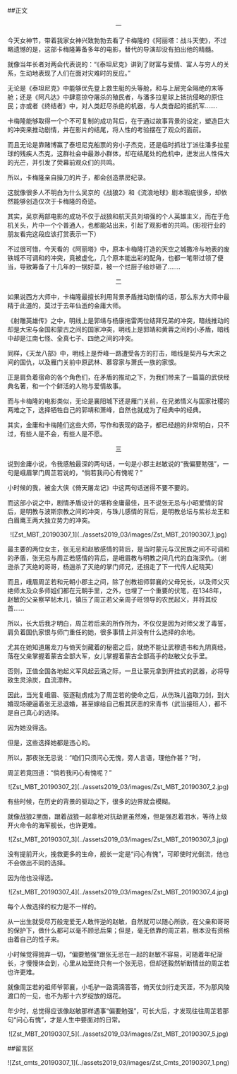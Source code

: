 ##正文

 <div align="center">一</div>

今天女神节，带着我家女神兴致勃勃去看了卡梅隆的《阿丽塔：战斗天使》，不过略遗憾的是，这部卡梅隆筹备多年的电影，替代的导演却没有拍出他的精髓。
 
就像当年长者对两会代表说的：“《泰坦尼克》讲到了财富与爱情、富人与穷人的关系，生动地表现了人们在面对灾难时的反应。”

无论是《泰坦尼克》中能够优先登上救生艇的头等舱，和与上层完全隔绝的末等舱；还是《阿凡达》中肆意掠夺屠杀的殖民者，与潘多拉星球上抵抗侵略的原住民；亦或者《终结者》中，对人类赶尽杀绝的机器，与人类奋起的抵抗军.......

卡梅隆能够取得一个个不可复制的成功背后，在于通过故事背景的设定，塑造巨大的冲突来推动剧情，并在影片的结尾，将人性的考验摆在了观众的面前。

而且无论是靠赌博赢了泰坦尼克船票的穷小子杰克，还是临时抓壮丁派往潘多拉星球的残疾人杰克，这群社会中最渺小群体，却在结尾处的危机中，迸发出人性伟大的光芒，并引发了荧幕前观众们的共鸣。

所以，卡梅隆亲自操刀的片子，都会创造票房纪录。

这就像很多人不明白为什么吴京的《战狼2》和《流浪地球》剧本瑕疵很多，却依然能够创造仅次于卡梅隆的奇迹。

其实，吴京两部电影的成功不仅于战狼和航天员刘培强的个人英雄主义，而在于危机关头，片中一个个普通人，也都能站出来，引起了观影者的共鸣。(影视行业的朋友看完这段应该打赏表示一下）

不过很可惜，今天看的《阿丽塔》中，原本卡梅隆打造的天空之城撒冷与地表的废铁城不可调和的冲突，竟被虚化，几个原本能出彩的配角，也都一笔带过领了便当，导致筹备了十几年的一锅好菜，被一个烂厨子给炒砸了.......


 <div align="center">二</div>

如果说西方大师中，卡梅隆最擅长利用背景矛盾推动剧情的话，那么东方大师中最精于此道的，莫过于去年仙逝的金庸大师。
 
《射雕英雄传》之中，明线上是郭靖与杨康拖雷两位结拜兄弟的冲突，暗线推动的却是大宋与金国和蒙古之间的国家冲突，明线上是郭靖和黄蓉之间的小矛盾，暗线中却是江南七怪、全真七子、四绝之间的冲突。

同样，《天龙八部》中，明线上是乔峰一路遭受各方的打击，暗线是契丹与大宋之间的国仇，以及雁门关前中原武林、慕容家与萧氏一族的家恨。

正是肩负着宿命的各个角色们，在矛盾的推动之下，为我们带来了一篇篇的武侠经典名著，和一个个鲜活的人物与爱情故事。

而与卡梅隆的电影类似，无论是襄阳城下还是雁门关前，在兄弟情义与国家社稷的两难之下，选择牺牲自己的郭靖和萧峰，自然也就成为了经典中的经典。

其实，金庸和卡梅隆们这些大师，写作和表现的路子，都已经趟的非常明白，只不过，有些人是不会，有些人是不愿。


 <div align="center">三</div>

说到金庸小说，令我感触最深的两句话，一句是小郡主赵敏说的“我偏要勉强”，一句是峨眉掌门周芷若说的，“倘若我问心有愧呢？”

小时候的我，被金大侠《倚天屠龙记》中这两句话迷得不要不要的。

而这部小说之中，剧情矛盾设计的堪称金庸最佳，且不说张无忌与小昭爱情的背后，是明教与波斯宗教之间的冲突，与珠儿感情的背后，是明教总坛与紫衫龙王和白眉鹰王两大独立势力的冲突。

 <div align="center">![Zst_MBT_20190307_1](../assets2019_03/images/Zst_MBT_20190307_1.jpg)</div>

最主要的两位女主，张无忌和赵敏感情的背后，是当时蒙元与汉民族之间不可调和的矛盾，张无忌与周芷若感情的背后，是峨眉教与明教之间几代的血海深仇。（谢逊杀了灭绝的哥哥，杨逍杀了灭绝的掌门师兄，还拐走了下一代传人纪晓芙）
 
而且，峨眉周芷若和元朝小郡主之间，除了创教祖师郭襄的父母兄长，以及师父灭绝师太及众多师姐们都在元朝手里，之外，也埋了一个重要的伏笔，在1348年，赵敏的父亲察罕帖木儿，镇压了周芷若父亲周子旺领导的农民起义，并将其绞首......

所以，长大后我才明白，周芷若后来的所作所为，不仅仅是因为对师父发了毒誓，肩负着国仇家恨与师门重任的她，很多事情上并没有什么选择的余地。

尤其在她知道屠龙刀与倚天剑藏着的秘密之后，就绝不能让武穆遗书和九阴真经，落在父亲掌握着蒙古全部大军，女儿掌握着蒙古全部高手的赵敏父女手里。

否则，正值全国各地起义军风起云涌之际，一旦让蒙元拿到开挂式的武器，必将导致生灵涂炭，血流漂杵。
 
因此，当光复峨眉、驱逐鞑虏成为了周芷若的使命之后，从伤珠儿盗取刀剑，到大婚现场硬逼着张无忌退婚，甚至嫁给自己极其厌恶的宋青书（武当接班人），都不是自己真心的选择。

因为她没得选。

但是，这些选择她都是违心的。
 
所以，那夜张无忌说：“咱们只须问心无愧，旁人言语，理他作甚？”时，

周芷若竟回道：“倘若我问心有愧呢？”

 <div align="center">![Zst_MBT_20190307_2](../assets2019_03/images/Zst_MBT_20190307_2.jpg)</div>

有些时候，在历史的背景的驱动之下，很多的边界就会模糊。

就像战狼2里面，跟着战狼一起拿枪对抗劫匪虽然难，但是强忍着泪水，等待上级开火命令的海军舰长，也许更难。

 <div align="center">![Zst_MBT_20190307_3](../assets2019_03/images/Zst_MBT_20190307_3.jpg)</div>

没有提前开火，挽救更多的生命，舰长一定是“问心有愧”，可即使时光倒流，他也不会做出不同的选择。

因为他也没得选。

 <div align="center">![Zst_MBT_20190307_4](../assets2019_03/images/Zst_MBT_20190307_4.jpg)</div>

每个人做选择的权力是不一样的。

从一出生就受尽万般宠爱无人敢忤逆的赵敏，自然就可以随心所欲，在父亲和哥哥的保护下，做什么都可以毫不顾忌后果；但是，毫无依靠的周芷若，根本没有资格由着自己的性子来。

小时候觉得抛弃一切，“偏要勉强”跟张无忌在一起的赵敏不容易，可随着年纪渐长，才慢慢体会到，心里从始至终只有一个张无忌，但却还毅然斩断情丝的周芷若也许更难。

就像周芷若的祖师爷郭襄，小毛驴一路滴滴答答，倚天仗剑行走天涯，不为那风陵渡口的一见，也不为那十六岁绽放的烟花。

年少时，总觉得应该像赵敏那样遇事“偏要勉强”，可长大后，才发现往往周芷若那句“问心有愧”，才是人生中要面对的日常。

 <div align="center">![Zst_MBT_20190307_5](../assets2019_03/images/Zst_MBT_20190307_5.jpg)</div>
 
##留言区
 <div align="center">![Zst_cmts_20190307_1](../assets2019_03/images/Zst_Cmts_20190307_1.png)</div>